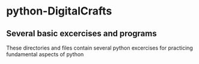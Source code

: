 # python-DigitalCrafts

## Several basic excercises and programs

These directories and files contain several python excercises
for practicing fundamental aspects of python

